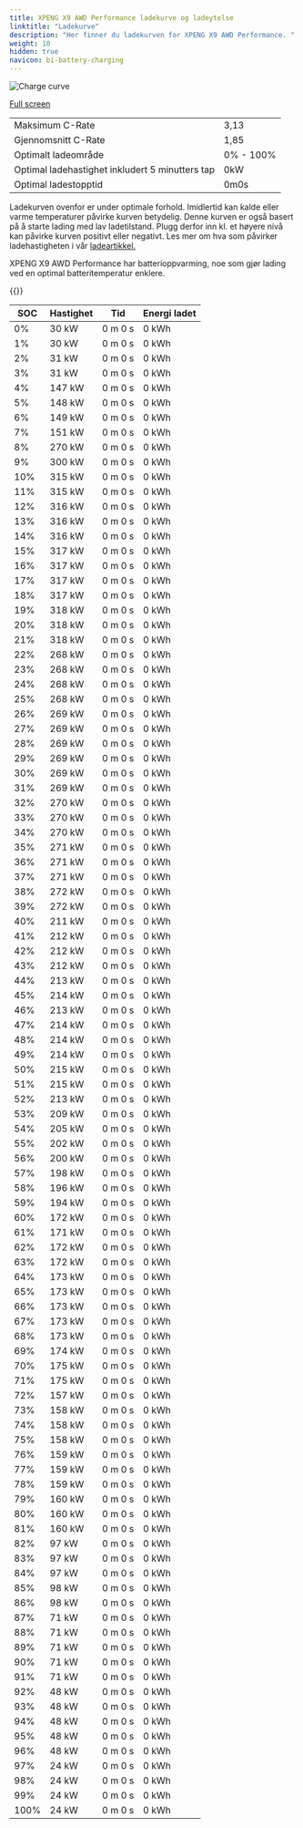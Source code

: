 ```yaml
---
title: XPENG X9 AWD Performance ladekurve og ladeytelse
linktitle: "Ladekurve"
description: "Her finner du ladekurven for XPENG X9 AWD Performance. "
weight: 10
hidden: true
navicon: bi-battery-charging
---
```

<!-- markdownlint-disable MD033 -->
<img src="../chargingcurve.svg" alt="Charge curve" class="img-fluid">

[Full screen](../chargingcurve.svg)


<table class="table table-striped">
<tbody>
<tr>
<td>Maksimum C-Rate</td><td>3,13</td>
</tr>
<tr>
<td>Gjennomsnitt C-Rate</td><td>1,85</td>
</tr>
<tr>
<td>Optimalt ladeområde</td><td>0% - 100%</td>
</tr>
<tr>
<td>Optimal ladehastighet inkludert 5 minutters tap</td><td>0kW</td>
</tr>
<tr>
<td>Optimal ladestopptid</td><td>0m0s</td>
</tr>
</tbody>
</table>


Ladekurven ovenfor er under optimale forhold. Imidlertid kan kalde eller varme temperaturer påvirke kurven betydelig. Denne kurven er også basert på å starte lading med lav ladetilstand. Plugg derfor inn kl. et høyere nivå kan påvirke kurven positivt eller negativt. Les mer om hva som påvirker ladehastigheten i vår [ladeartikkel.](../../../../../technology/battery/charging/) 


XPENG X9 AWD Performance har batterioppvarming, noe som gjør lading ved en optimal batteritemperatur enklere. 


{{<evkxdisplayaddarticle />}}
<table class="table table-striped">
<thead>
<tr><th>SOC</th><th>Hastighet</th><th>Tid</th><th>Energi ladet</th></tr>
</thead>
<tbody>
<tr>
<td>0%</td><td>30 kW</td><td> 0 m 0 s </td><td>0 kWh </td>
</tr>
<tr>
<td>1%</td><td>30 kW</td><td> 0 m 0 s </td><td>0 kWh </td>
</tr>
<tr>
<td>2%</td><td>31 kW</td><td> 0 m 0 s </td><td>0 kWh </td>
</tr>
<tr>
<td>3%</td><td>31 kW</td><td> 0 m 0 s </td><td>0 kWh </td>
</tr>
<tr>
<td>4%</td><td>147 kW</td><td> 0 m 0 s </td><td>0 kWh </td>
</tr>
<tr>
<td>5%</td><td>148 kW</td><td> 0 m 0 s </td><td>0 kWh </td>
</tr>
<tr>
<td>6%</td><td>149 kW</td><td> 0 m 0 s </td><td>0 kWh </td>
</tr>
<tr>
<td>7%</td><td>151 kW</td><td> 0 m 0 s </td><td>0 kWh </td>
</tr>
<tr>
<td>8%</td><td>270 kW</td><td> 0 m 0 s </td><td>0 kWh </td>
</tr>
<tr>
<td>9%</td><td>300 kW</td><td> 0 m 0 s </td><td>0 kWh </td>
</tr>
<tr>
<td>10%</td><td>315 kW</td><td> 0 m 0 s </td><td>0 kWh </td>
</tr>
<tr>
<td>11%</td><td>315 kW</td><td> 0 m 0 s </td><td>0 kWh </td>
</tr>
<tr>
<td>12%</td><td>316 kW</td><td> 0 m 0 s </td><td>0 kWh </td>
</tr>
<tr>
<td>13%</td><td>316 kW</td><td> 0 m 0 s </td><td>0 kWh </td>
</tr>
<tr>
<td>14%</td><td>316 kW</td><td> 0 m 0 s </td><td>0 kWh </td>
</tr>
<tr>
<td>15%</td><td>317 kW</td><td> 0 m 0 s </td><td>0 kWh </td>
</tr>
<tr>
<td>16%</td><td>317 kW</td><td> 0 m 0 s </td><td>0 kWh </td>
</tr>
<tr>
<td>17%</td><td>317 kW</td><td> 0 m 0 s </td><td>0 kWh </td>
</tr>
<tr>
<td>18%</td><td>317 kW</td><td> 0 m 0 s </td><td>0 kWh </td>
</tr>
<tr>
<td>19%</td><td>318 kW</td><td> 0 m 0 s </td><td>0 kWh </td>
</tr>
<tr>
<td>20%</td><td>318 kW</td><td> 0 m 0 s </td><td>0 kWh </td>
</tr>
<tr>
<td>21%</td><td>318 kW</td><td> 0 m 0 s </td><td>0 kWh </td>
</tr>
<tr>
<td>22%</td><td>268 kW</td><td> 0 m 0 s </td><td>0 kWh </td>
</tr>
<tr>
<td>23%</td><td>268 kW</td><td> 0 m 0 s </td><td>0 kWh </td>
</tr>
<tr>
<td>24%</td><td>268 kW</td><td> 0 m 0 s </td><td>0 kWh </td>
</tr>
<tr>
<td>25%</td><td>268 kW</td><td> 0 m 0 s </td><td>0 kWh </td>
</tr>
<tr>
<td>26%</td><td>269 kW</td><td> 0 m 0 s </td><td>0 kWh </td>
</tr>
<tr>
<td>27%</td><td>269 kW</td><td> 0 m 0 s </td><td>0 kWh </td>
</tr>
<tr>
<td>28%</td><td>269 kW</td><td> 0 m 0 s </td><td>0 kWh </td>
</tr>
<tr>
<td>29%</td><td>269 kW</td><td> 0 m 0 s </td><td>0 kWh </td>
</tr>
<tr>
<td>30%</td><td>269 kW</td><td> 0 m 0 s </td><td>0 kWh </td>
</tr>
<tr>
<td>31%</td><td>269 kW</td><td> 0 m 0 s </td><td>0 kWh </td>
</tr>
<tr>
<td>32%</td><td>270 kW</td><td> 0 m 0 s </td><td>0 kWh </td>
</tr>
<tr>
<td>33%</td><td>270 kW</td><td> 0 m 0 s </td><td>0 kWh </td>
</tr>
<tr>
<td>34%</td><td>270 kW</td><td> 0 m 0 s </td><td>0 kWh </td>
</tr>
<tr>
<td>35%</td><td>271 kW</td><td> 0 m 0 s </td><td>0 kWh </td>
</tr>
<tr>
<td>36%</td><td>271 kW</td><td> 0 m 0 s </td><td>0 kWh </td>
</tr>
<tr>
<td>37%</td><td>271 kW</td><td> 0 m 0 s </td><td>0 kWh </td>
</tr>
<tr>
<td>38%</td><td>272 kW</td><td> 0 m 0 s </td><td>0 kWh </td>
</tr>
<tr>
<td>39%</td><td>272 kW</td><td> 0 m 0 s </td><td>0 kWh </td>
</tr>
<tr>
<td>40%</td><td>211 kW</td><td> 0 m 0 s </td><td>0 kWh </td>
</tr>
<tr>
<td>41%</td><td>212 kW</td><td> 0 m 0 s </td><td>0 kWh </td>
</tr>
<tr>
<td>42%</td><td>212 kW</td><td> 0 m 0 s </td><td>0 kWh </td>
</tr>
<tr>
<td>43%</td><td>212 kW</td><td> 0 m 0 s </td><td>0 kWh </td>
</tr>
<tr>
<td>44%</td><td>213 kW</td><td> 0 m 0 s </td><td>0 kWh </td>
</tr>
<tr>
<td>45%</td><td>214 kW</td><td> 0 m 0 s </td><td>0 kWh </td>
</tr>
<tr>
<td>46%</td><td>213 kW</td><td> 0 m 0 s </td><td>0 kWh </td>
</tr>
<tr>
<td>47%</td><td>214 kW</td><td> 0 m 0 s </td><td>0 kWh </td>
</tr>
<tr>
<td>48%</td><td>214 kW</td><td> 0 m 0 s </td><td>0 kWh </td>
</tr>
<tr>
<td>49%</td><td>214 kW</td><td> 0 m 0 s </td><td>0 kWh </td>
</tr>
<tr>
<td>50%</td><td>215 kW</td><td> 0 m 0 s </td><td>0 kWh </td>
</tr>
<tr>
<td>51%</td><td>215 kW</td><td> 0 m 0 s </td><td>0 kWh </td>
</tr>
<tr>
<td>52%</td><td>213 kW</td><td> 0 m 0 s </td><td>0 kWh </td>
</tr>
<tr>
<td>53%</td><td>209 kW</td><td> 0 m 0 s </td><td>0 kWh </td>
</tr>
<tr>
<td>54%</td><td>205 kW</td><td> 0 m 0 s </td><td>0 kWh </td>
</tr>
<tr>
<td>55%</td><td>202 kW</td><td> 0 m 0 s </td><td>0 kWh </td>
</tr>
<tr>
<td>56%</td><td>200 kW</td><td> 0 m 0 s </td><td>0 kWh </td>
</tr>
<tr>
<td>57%</td><td>198 kW</td><td> 0 m 0 s </td><td>0 kWh </td>
</tr>
<tr>
<td>58%</td><td>196 kW</td><td> 0 m 0 s </td><td>0 kWh </td>
</tr>
<tr>
<td>59%</td><td>194 kW</td><td> 0 m 0 s </td><td>0 kWh </td>
</tr>
<tr>
<td>60%</td><td>172 kW</td><td> 0 m 0 s </td><td>0 kWh </td>
</tr>
<tr>
<td>61%</td><td>171 kW</td><td> 0 m 0 s </td><td>0 kWh </td>
</tr>
<tr>
<td>62%</td><td>172 kW</td><td> 0 m 0 s </td><td>0 kWh </td>
</tr>
<tr>
<td>63%</td><td>172 kW</td><td> 0 m 0 s </td><td>0 kWh </td>
</tr>
<tr>
<td>64%</td><td>173 kW</td><td> 0 m 0 s </td><td>0 kWh </td>
</tr>
<tr>
<td>65%</td><td>173 kW</td><td> 0 m 0 s </td><td>0 kWh </td>
</tr>
<tr>
<td>66%</td><td>173 kW</td><td> 0 m 0 s </td><td>0 kWh </td>
</tr>
<tr>
<td>67%</td><td>173 kW</td><td> 0 m 0 s </td><td>0 kWh </td>
</tr>
<tr>
<td>68%</td><td>173 kW</td><td> 0 m 0 s </td><td>0 kWh </td>
</tr>
<tr>
<td>69%</td><td>174 kW</td><td> 0 m 0 s </td><td>0 kWh </td>
</tr>
<tr>
<td>70%</td><td>175 kW</td><td> 0 m 0 s </td><td>0 kWh </td>
</tr>
<tr>
<td>71%</td><td>175 kW</td><td> 0 m 0 s </td><td>0 kWh </td>
</tr>
<tr>
<td>72%</td><td>157 kW</td><td> 0 m 0 s </td><td>0 kWh </td>
</tr>
<tr>
<td>73%</td><td>158 kW</td><td> 0 m 0 s </td><td>0 kWh </td>
</tr>
<tr>
<td>74%</td><td>158 kW</td><td> 0 m 0 s </td><td>0 kWh </td>
</tr>
<tr>
<td>75%</td><td>158 kW</td><td> 0 m 0 s </td><td>0 kWh </td>
</tr>
<tr>
<td>76%</td><td>159 kW</td><td> 0 m 0 s </td><td>0 kWh </td>
</tr>
<tr>
<td>77%</td><td>159 kW</td><td> 0 m 0 s </td><td>0 kWh </td>
</tr>
<tr>
<td>78%</td><td>159 kW</td><td> 0 m 0 s </td><td>0 kWh </td>
</tr>
<tr>
<td>79%</td><td>160 kW</td><td> 0 m 0 s </td><td>0 kWh </td>
</tr>
<tr>
<td>80%</td><td>160 kW</td><td> 0 m 0 s </td><td>0 kWh </td>
</tr>
<tr>
<td>81%</td><td>160 kW</td><td> 0 m 0 s </td><td>0 kWh </td>
</tr>
<tr>
<td>82%</td><td>97 kW</td><td> 0 m 0 s </td><td>0 kWh </td>
</tr>
<tr>
<td>83%</td><td>97 kW</td><td> 0 m 0 s </td><td>0 kWh </td>
</tr>
<tr>
<td>84%</td><td>97 kW</td><td> 0 m 0 s </td><td>0 kWh </td>
</tr>
<tr>
<td>85%</td><td>98 kW</td><td> 0 m 0 s </td><td>0 kWh </td>
</tr>
<tr>
<td>86%</td><td>98 kW</td><td> 0 m 0 s </td><td>0 kWh </td>
</tr>
<tr>
<td>87%</td><td>71 kW</td><td> 0 m 0 s </td><td>0 kWh </td>
</tr>
<tr>
<td>88%</td><td>71 kW</td><td> 0 m 0 s </td><td>0 kWh </td>
</tr>
<tr>
<td>89%</td><td>71 kW</td><td> 0 m 0 s </td><td>0 kWh </td>
</tr>
<tr>
<td>90%</td><td>71 kW</td><td> 0 m 0 s </td><td>0 kWh </td>
</tr>
<tr>
<td>91%</td><td>71 kW</td><td> 0 m 0 s </td><td>0 kWh </td>
</tr>
<tr>
<td>92%</td><td>48 kW</td><td> 0 m 0 s </td><td>0 kWh </td>
</tr>
<tr>
<td>93%</td><td>48 kW</td><td> 0 m 0 s </td><td>0 kWh </td>
</tr>
<tr>
<td>94%</td><td>48 kW</td><td> 0 m 0 s </td><td>0 kWh </td>
</tr>
<tr>
<td>95%</td><td>48 kW</td><td> 0 m 0 s </td><td>0 kWh </td>
</tr>
<tr>
<td>96%</td><td>48 kW</td><td> 0 m 0 s </td><td>0 kWh </td>
</tr>
<tr>
<td>97%</td><td>24 kW</td><td> 0 m 0 s </td><td>0 kWh </td>
</tr>
<tr>
<td>98%</td><td>24 kW</td><td> 0 m 0 s </td><td>0 kWh </td>
</tr>
<tr>
<td>99%</td><td>24 kW</td><td> 0 m 0 s </td><td>0 kWh </td>
</tr>
<tr>
<td>100%</td><td>24 kW</td><td> 0 m 0 s </td><td>0 kWh </td>
</tr>
</tbody>
</table>

